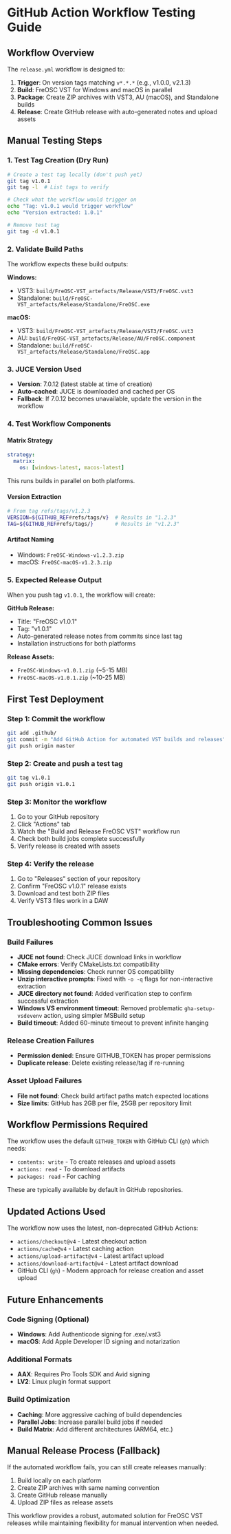 # GitHub Action Workflow Testing Guide

## Workflow Overview
The `release.yml` workflow is designed to:
1. **Trigger**: On version tags matching `v*.*.*` (e.g., v1.0.0, v2.1.3)
2. **Build**: FreOSC VST for Windows and macOS in parallel
3. **Package**: Create ZIP archives with VST3, AU (macOS), and Standalone builds
4. **Release**: Create GitHub release with auto-generated notes and upload assets

## Manual Testing Steps

### 1. Test Tag Creation (Dry Run)
```bash
# Create a test tag locally (don't push yet)
git tag v1.0.1
git tag -l  # List tags to verify

# Check what the workflow would trigger on
echo "Tag: v1.0.1 would trigger workflow"
echo "Version extracted: 1.0.1"

# Remove test tag
git tag -d v1.0.1
```

### 2. Validate Build Paths
The workflow expects these build outputs:

**Windows:**
- VST3: `build/FreOSC-VST_artefacts/Release/VST3/FreOSC.vst3`
- Standalone: `build/FreOSC-VST_artefacts/Release/Standalone/FreOSC.exe`

**macOS:**
- VST3: `build/FreOSC-VST_artefacts/Release/VST3/FreOSC.vst3`
- AU: `build/FreOSC-VST_artefacts/Release/AU/FreOSC.component`
- Standalone: `build/FreOSC-VST_artefacts/Release/Standalone/FreOSC.app`

### 3. JUCE Version Used
- **Version**: 7.0.12 (latest stable at time of creation)
- **Auto-cached**: JUCE is downloaded and cached per OS
- **Fallback**: If 7.0.12 becomes unavailable, update the version in the workflow

### 4. Test Workflow Components

#### Matrix Strategy
```yaml
strategy:
  matrix:
    os: [windows-latest, macos-latest]
```
This runs builds in parallel on both platforms.

#### Version Extraction
```bash
# From tag refs/tags/v1.2.3
VERSION=${GITHUB_REF#refs/tags/v}  # Results in "1.2.3"
TAG=${GITHUB_REF#refs/tags/}       # Results in "v1.2.3"
```

#### Artifact Naming
- Windows: `FreOSC-Windows-v1.2.3.zip`
- macOS: `FreOSC-macOS-v1.2.3.zip`

### 5. Expected Release Output

When you push tag `v1.0.1`, the workflow will create:

**GitHub Release:**
- Title: "FreOSC v1.0.1"
- Tag: "v1.0.1" 
- Auto-generated release notes from commits since last tag
- Installation instructions for both platforms

**Release Assets:**
- `FreOSC-Windows-v1.0.1.zip` (~5-15 MB)
- `FreOSC-macOS-v1.0.1.zip` (~10-25 MB)

## First Test Deployment

### Step 1: Commit the workflow
```bash
git add .github/
git commit -m "Add GitHub Action for automated VST builds and releases"
git push origin master
```

### Step 2: Create and push a test tag
```bash
git tag v1.0.1
git push origin v1.0.1
```

### Step 3: Monitor the workflow
1. Go to your GitHub repository
2. Click "Actions" tab
3. Watch the "Build and Release FreOSC VST" workflow run
4. Check both build jobs complete successfully
5. Verify release is created with assets

### Step 4: Verify the release
1. Go to "Releases" section of your repository
2. Confirm "FreOSC v1.0.1" release exists
3. Download and test both ZIP files
4. Verify VST3 files work in a DAW

## Troubleshooting Common Issues

### Build Failures
- **JUCE not found**: Check JUCE download links in workflow  
- **CMake errors**: Verify CMakeLists.txt compatibility
- **Missing dependencies**: Check runner OS compatibility
- **Unzip interactive prompts**: Fixed with `-o -q` flags for non-interactive extraction
- **JUCE directory not found**: Added verification step to confirm successful extraction
- **Windows VS environment timeout**: Removed problematic `gha-setup-vsdevenv` action, using simpler MSBuild setup
- **Build timeout**: Added 60-minute timeout to prevent infinite hanging

### Release Creation Failures
- **Permission denied**: Ensure GITHUB_TOKEN has proper permissions
- **Duplicate release**: Delete existing release/tag if re-running

### Asset Upload Failures
- **File not found**: Check build artifact paths match expected locations
- **Size limits**: GitHub has 2GB per file, 25GB per repository limit

## Workflow Permissions Required

The workflow uses the default `GITHUB_TOKEN` with GitHub CLI (`gh`) which needs:
- `contents: write` - To create releases and upload assets
- `actions: read` - To download artifacts  
- `packages: read` - For caching

These are typically available by default in GitHub repositories.

## Updated Actions Used

The workflow now uses the latest, non-deprecated GitHub Actions:
- `actions/checkout@v4` - Latest checkout action
- `actions/cache@v4` - Latest caching action  
- `actions/upload-artifact@v4` - Latest artifact upload
- `actions/download-artifact@v4` - Latest artifact download
- GitHub CLI (`gh`) - Modern approach for release creation and asset upload

## Future Enhancements

### Code Signing (Optional)
- **Windows**: Add Authenticode signing for .exe/.vst3
- **macOS**: Add Apple Developer ID signing and notarization

### Additional Formats
- **AAX**: Requires Pro Tools SDK and Avid signing
- **LV2**: Linux plugin format support

### Build Optimization
- **Caching**: More aggressive caching of build dependencies
- **Parallel Jobs**: Increase parallel build jobs if needed
- **Build Matrix**: Add different architectures (ARM64, etc.)

## Manual Release Process (Fallback)

If the automated workflow fails, you can still create releases manually:

1. Build locally on each platform
2. Create ZIP archives with same naming convention
3. Create GitHub release manually
4. Upload ZIP files as release assets

This workflow provides a robust, automated solution for FreOSC VST releases while maintaining flexibility for manual intervention when needed.